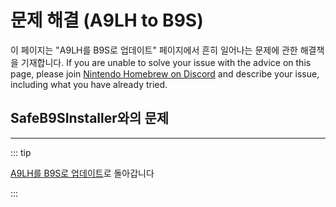 # 문제 해결 (A9LH to B9S)

이 페이지는 "A9LH를 B9S로 업데이트" 페이지에서 흔히 일어나는 문제에 관한 해결책을 기재합니다. If you are unable to solve your issue with the advice on this page, please join [Nintendo Homebrew on Discord](https://discord.gg/MWxPgEp) and describe your issue, including what you have already tried.

## SafeB9SInstaller와의 문제

<!--@include: ./_include/troubleshooting-sb9si-bin.md -->

<!--@include: ./_include/troubleshooting-sb9si-common.md -->

<!--@include: ./_include/troubleshooting-get-help-common.md -->

---

::: tip

[A9LH를 B9S로 업데이트](a9lh-to-b9s)로 돌아갑니다

:::

<!--@include: ./_include/troubleshooting-return.md -->
